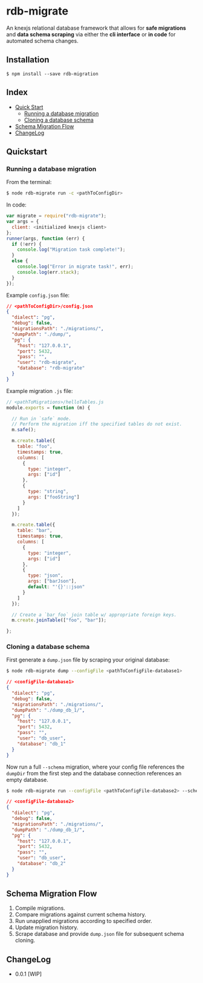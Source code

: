 
# rdb-migrate

An knexjs relational database framework that allows for **safe migrations** and **data schema scraping**
via either the **cli interface** or **in code** for automated schema changes.


## Installation

```
$ npm install --save rdb-migration
```

## Index

- [Quick Start](#Quickstart)
  - [Running a database migration](#QS-running)
  - [Cloning a database schema](#QS-cloning)
- [Schema Migration Flow](#Flow)
- [ChangeLog](#ChangeLog)

## <a name="Quickstart"></a> Quickstart

### <a name="QS-running"></a> Running a database migration

From the terminal:
```bash
$ node rdb-migrate run -c <pathToConfigDir>
```

In code:
```js
var migrate = require("rdb-migrate");
var args = {
  client: <initialized knexjs client>
};
runner(args, function (err) {
  if (!err) {
    console.log("Migration task complete!");
  }
  else {
    console.log("Error in migrate task!", err);
    console.log(err.stack);
  }
});
```

Example `config.json` file:
```json
// <pathToConfigDir>/config.json
{
  "dialect": "pg",
  "debug": false,
  "migrationsPath": "./migrations/",
  "dumpPath": "./dump/",
  "pg": {
    "host": "127.0.0.1",
    "port": 5432,
    "pass": "",
    "user": "rdb-migrate",
    "database": "rdb-migrate"
  }
}
```

Example migration `.js` file:
```js
// <pathToMigrations>/helloTables.js
module.exports = function (m) {

  // Run in `safe` mode.
  // Perform the migration iff the specified tables do not exist.
  m.safe();

  m.create.table({
    table: "foo",
    timestamps: true,
    columns: [
      {
        type: "integer",
        args: ["id"]
      },
      {
        type: "string",
        args: ["fooString"]
      }
    ]
  });

  m.create.table({
    table: "bar",
    timestamps: true,
    columns: [
      {
        type: "integer",
        args: ["id"]
      },
      {
        type: "json",
        args: ["barJson"],
        default: "'{}'::json"
      }
    ]
  });

  // Create a `bar_foo` join table w/ appropriate foreign keys.
  m.create.joinTable(["foo", "bar"]);

};
```

### Cloning a database schema

First generate a `dump.json` file by scraping your original database:

```bash
$ node rdb-migrate dump --configFile <pathToConfigFile-database1>
```

```json
// <configFile-database1>
{
  "dialect": "pg",
  "debug": false,
  "migrationsPath": "./migrations/",
  "dumpPath": "./dump_db_1/",
  "pg": {
    "host": "127.0.0.1",
    "port": 5432,
    "pass": "",
    "user": "db_user",
    "database": "db_1"
  }
}
```

Now run a full `--schema` migration, where your config file references the `dumpDir` from the first step
and the database connection references an empty database.

```bash
$ node rdb-migrate run --configFile <pathToConfigFile-database2> --schema
```

```json
// <configFile-database2>
{
  "dialect": "pg",
  "debug": false,
  "migrationsPath": "./migrations/",
  "dumpPath": "./dump_db_1/",
  "pg": {
    "host": "127.0.0.1",
    "port": 5432,
    "pass": "",
    "user": "db_user",
    "database": "db_2"
  }
}
```

## <a name="Flow"></a> Schema Migration Flow

1. Compile migrations.
2. Compare migrations against current schema history.
3. Run unapplied migrations according to specified order.
4. Update migration history.
5. Scrape database and provide `dump.json` file for subsequent schema cloning.

## <a name="ChangeLog"></a> ChangeLog

- 0.0.1 [WIP]
